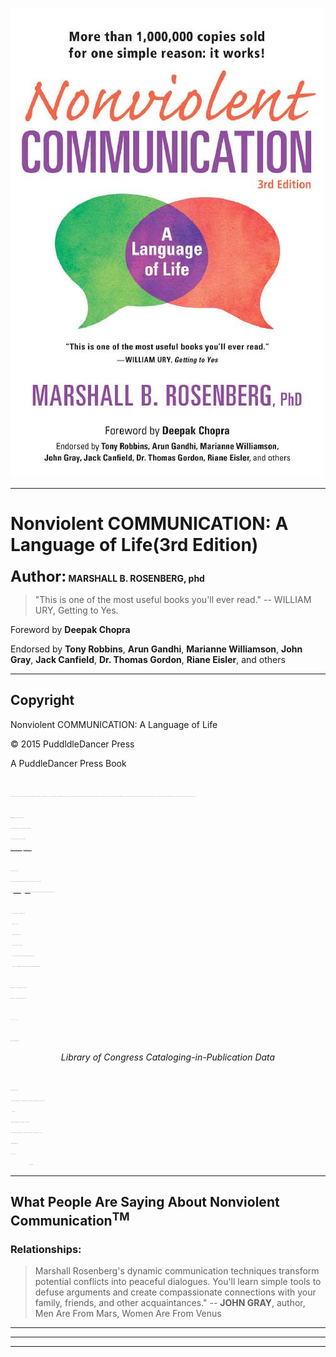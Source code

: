 
<style type="text/css">
    .stext{
        font-size: 1px;
    }
    .autowrap {
        white-space: pre-wrap;
        word-wrap: break-word;
    }
    .prechange{
        display:inline;
    }
</style>

![cover](./Nonviolent-Communication-3rd/cover.png)

--------------------------------------------------------------------------------------------------------

# Nonviolent COMMUNICATION: A Language of Life(3rd Edition)

**<font size=5>Author:</font> MARSHALL B. ROSENBERG, phd**

> "This is one of the most useful books you'll ever read." -- WILLIAM URY, Getting to Yes.

Foreword by **Deepak Chopra**

Endorsed by **Tony Robbins**, **Arun Gandhi**, **Marianne Williamson**, **John Gray**, **Jack Canfield**, **Dr. Thomas Gordon**, **Riane Eisler**, and others

---

## Copyright

Nonviolent COMMUNICATION: A Language of Life

© 2015 PuddldleDancer Press

A PuddleDancer Press Book

<pre class="stext autowrap prechange" style="background-color:transparent">

All right reserved. No part of this publication may be reproduced, distributed, or transmitted in any form or by any means, including photocopying, recording, or other mechanical or electronic methods, without the prior written permission of the publisher, except for use as brief quoations embodied in crital reviews and certain other noncommercial uses as permitted by copyright law. To request permission, contact the publisher at the following address, "Attention: Permissions Coordinator."

PuddleDancer Press, Permissions Dept.
2240 Encinitas Blvd., Ste. D-911, Encinitas, CA 92024
Tel: 1-760-652-5754 Fax: 1-760-274-6400
<a href="www.NonviolentCommunication.com">www.NonviolentCommunication.com</a>   <a href="Email@PuddleDancer.com">Email@PuddleDancer.com</a>

Ordering Information
Please contact Independent Publishers Group, Tel: 312-337-0747; Fax: 312-337-5985;
Email: <a href="frontdesk@ipgbook.com">frontdesk@ipgbook.com</a> or visit <a href="www.IPGbook.com">www.IPGbook.com</a> for other contact information and details about ordering online

    Author: Marshall B. Rosenberg, PhD
    Editor: Lucy Leu
    Copyeditor: Kyra Freestar
    Project director: Jeanne Iler
    Cover and interior design: Lightbourne (www.lightbourne.com)
    Phyllis Linn, INDEXPRESS and Kathleen Strattan, EDITORIAL SUPPORT SERVICES

Manufactured in the United States of America
3rd Edition, 1st Printing, September 2015

10 9 8 7 6 5 4 3 2 1

ISBN: 978-1-892005-28-1
</pre>

*<center>Library of Congress Cataloging-in-Publication Data</center>*

<pre class="stext autowrap prechange" style="background-color:transparent">

Rosenberg, Marshall B.
  Nonviolent communication : a language of life / Marshall B. Rosenberg, PhD. — 3rd edition.
    pages cm
  ISBN 978-1-892005-28-1 (trade paper : alk. paper)
1. Interpersonal communication. 2. Interpersonal relations. 3. Nonviolence. I. Title.
  BF637.C45R645 2015
  153.6—dc23
                                                  2015011660
</pre>

--------------------------------------------------------------------------------------------------------

## What People Are Saying About Nonviolent Communication<sup>TM</sup>

### Relationships:

> Marshall Rosenberg's dynamic communication techniques transform potential conflicts into peaceful dialogues. You'll learn simple tools to defuse arguments and create compassionate connections with your family, friends, and other acquaintances."
>                                  -- **JOHN GRAY**, author, Men Are From Mars, Women Are From Venus

--------------------------------------------------------------------------------------------------------
--------------------------------------------------------------------------------------------------------
--------------------------------------------------------------------------------------------------------

<!--

# backup

<font size=1>All right reserved. No part of this publication may be reproduced, distributed, or transmitted in any form or by any means, including photocopying, recording, or other mechanical or electronic methods, without the prior written permission of the publisher, except for use as brief quoations embodied in crital reviews and certain other noncommercial uses as permitted by copyright law. To request permission, contact the publisher at the following address, "Attention: Permissions Coordinator."</font>

<font size=1>PuddleDancer Press, Permissions Dept.</font>

<font size=1>2240 Encinitas Blvd., Ste. D-911, Encinitas, CA 92024</font>

<font size=1>Tel: 1-760-652-5754 Fax: 1-760-274-6400</font>

<font size=1>www.NonviolentCommunication.com   Email@PuddleDancer.com</font>

<p class="stext">
Ordering Information</br>
Please contact Independent Publishers Group, Tel: 312-337-0747; Fax: 312-337-5985;</br>
Email: <a href="frontdesk@ipgbook.com">frontdesk@ipgbook.com</a> or visit <a href="www.IPGbook.com">www.IPGbook.com</a> for other contact information and details about ordering online
</p>

</br>

<p class="stext">
&nbsp;&nbsp;&nbsp;&nbsp;Author: Marshall B. Rosenberg, PhD</br>
&nbsp;&nbsp;&nbsp;&nbsp;Editor: Lucy Leu</br>
&nbsp;&nbsp;&nbsp;&nbsp;Copyeditor: Kyra Freestar</br>
&nbsp;&nbsp;&nbsp;&nbsp;Project director: Jeanne Iler</br>
&nbsp;&nbsp;&nbsp;&nbsp;Cover and interior design: Lightbourne (www.lightbourne.com)</br>
&nbsp;&nbsp;&nbsp;&nbsp;Phyllis Linn, INDEXPRESS and Kathleen Strattan, EDITORIAL SUPPORT SERVICES</br>
</p>

</br>

<p class="stext">Manufactured in the United States of America</p>

<p class="stext">3rd Edition, 1st Printing, September 2015</p>

<p class="stext">10 9 8 7 6 5 4 3 2 1</p>

<p class="stext">ISBN: 978-1-892005-28-1</p>

*<center>Library of Congress Cataloging-in-Publication Data</center>*

<p class="stext">Rosenberg, Marshall B.</br>
Nonviolent communication : a language of life / Marshall B. Rosenberg, PhD. — 3rd edition.</br>
 pages cm</br>
ISBN 978-1-892005-28-1 (trade paper : alk. paper)</br>
1. Interpersonal communication. 2. Interpersonal relations. 3. Nonviolence. I. Title.</br>
BF637.C45R645 2015</br>
153.6—dc23</br>
2015011660</br>
</p>

-->
